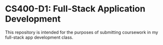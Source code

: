 # CS400-D1: Full-Stack Application Development

This repository is intended for the purposes of submitting coursework in my full-stack app development class.
